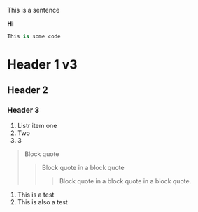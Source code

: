 This is a sentence

**Hi**

```python
This is some code
```



# Header 1 v3

## Header 2

### Header 3

1. Listr item one
2. Two 
3. 3

> Block quote
>
> > Block quote in a block quote
> >
> > > Block quote in a block quote in a block quote.


1. This is a test
2. This is also a test